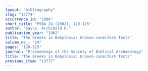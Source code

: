 ```yaml
---
layout: "bibliography"
slug: "13774"
occurrence_id: "2986"
short_title: "PSBA 24 (1902), 120-125"
author: "Sayce, Archibald H."
publication_year: "1902"
title: "The Greeks in Babylonia: Graeco-cuneiform Texts"
volume_no_: "24"
pages: "120-125"
journal: "Proceedings of the Society of Biblical Archaeology"
title: "The Greeks in Babylonia: Graeco-cuneiform Texts"
previous_item: "13777"
---
```

